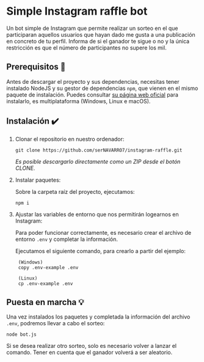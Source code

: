 # Simple Instagram raffle bot

Un bot simple de Instagram que permite realizar un sorteo en el que participaran aquellos usuarios que hayan dado me gusta a una publicación en concreto de tu perfil. Informa de si el ganador te sigue o no y la única restricción es que el número de participantes no supere los mil.

## Prerequisitos 📖

Antes de descargar el proyecto y sus dependencias, necesitas tener instalado NodeJS y su gestor de dependencias `npm`, que vienen en el mismo paquete de instalación. Puedes consultar [su página web oficial](https://nodejs.org/en/download/) para instalarlo, es multiplataforma (Windows, Linux e macOS).

## Instalación ✔️

1.  Clonar el repositorio en nuestro ordenador:

        git clone https://github.com/serNAVARRO7/instagram-raffle.git  

    *Es posible descargarlo directamente como un ZIP desde el botón CLONE.*

2.  Instalar paquetes:

    Sobre la carpeta raíz del proyecto, ejecutamos:

        npm i
        
3. Ajustar las variables de entorno que nos permitirán logearnos en Instagram:

    Para poder funcionar correctamente, es necesario crear el archivo de entorno `.env` y completar la información.

    Ejecutamos el siguiente comando, para crearlo a partir del ejemplo:
        
        (Windows)
        copy .env-example .env

        (Linux)
        cp .env-example .env
        
## Puesta en marcha 💡

Una vez instalados los paquetes y completada la información del archivo `.env`, podremos llevar a cabo el sorteo:

    node bot.js

Si se desea realizar otro sorteo, solo es necesario volver a lanzar el comando. Tener en cuenta que el ganador volverá a ser aleatorio.
